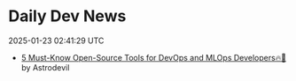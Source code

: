 # Daily Dev News

2025-01-23 02:41:29 UTC
- [5 Must-Know Open-Source Tools for DevOps and MLOps Developers🔥🚀](https://dev.to/astrodevil/5-must-know-open-source-tools-for-devops-and-mlops-developers-29bp) by Astrodevil

